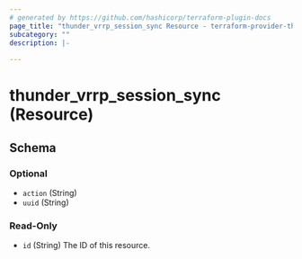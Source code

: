 ```yaml
---
# generated by https://github.com/hashicorp/terraform-plugin-docs
page_title: "thunder_vrrp_session_sync Resource - terraform-provider-thunder"
subcategory: ""
description: |-
  
---
```


# thunder_vrrp_session_sync (Resource)





<!-- schema generated by tfplugindocs -->
## Schema

### Optional

- `action` (String)
- `uuid` (String)

### Read-Only

- `id` (String) The ID of this resource.



